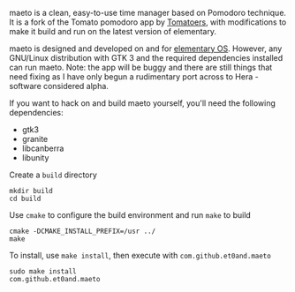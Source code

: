 maeto is a clean, easy-to-use time manager based on Pomodoro technique. It is a fork of the Tomato pomodoro app by [Tomatoers](https://github.com/tomatoers/tomato), with modifications to make it build and run on the latest version of elementary.

maeto is designed and developed on and for [elementary OS](https://elementary.io). However, any GNU/Linux distribution with GTK 3 and the required dependencies installed can run maeto. Note: the app will be buggy and there are still things that need fixing as I have only begun a rudimentary port across to Hera - software considered alpha.

If you want to hack on and build maeto yourself, you'll need the following dependencies:

- gtk3
- granite
- libcanberra
- libunity

Create a `build` directory

```shell
mkdir build
cd build
```

Use `cmake` to configure the build environment and run `make` to build

```shell
cmake -DCMAKE_INSTALL_PREFIX=/usr ../
make
```

To install, use `make install`, then execute with `com.github.et0and.maeto`

```shell
sudo make install
com.github.et0and.maeto
```
